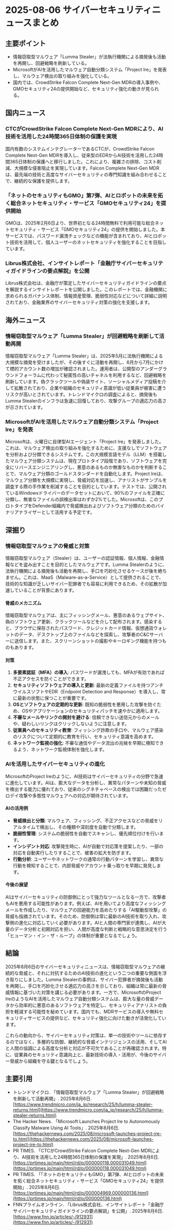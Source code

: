 # 2025-08-06 サイバーセキュリティニュースまとめ

## 主要ポイント

*   情報窃取型マルウェア「Lumma Stealer」が法執行機関による摘発後も活動を再開し、回避戦略を刷新している。
*   MicrosoftがAIを活用したマルウェア自動分類システム「Project Ire」を発表し、マルウェア検出の取り組みを強化している。
*   国内では、CrowdStrike Falcon Complete Next-Gen MDRの導入事例や、GMOセキュリティ24の提供開始など、セキュリティ強化の動きが見られる。

## 国内ニュース

### CTCがCrowdStrike Falcon Complete Next-Gen MDRにより、AI技術を活用した24時間365日体制の保護を実現

国内有数のシステムインテグレーターであるCTCが、CrowdStrike Falcon Complete Next-Gen MDRを導入し、従来型のEDRからAI技術を活用した24時間365日体制の保護へと移行しました。これにより、複雑さの排除、コスト削減、大規模な侵害阻止を実現しています。Falcon Complete Next-Gen MDRは、最先端の技術と高度なサイバーセキュリティの専門知識を組み合わせることで、継続的な保護を提供します。

### 「ネットのセキュリティもGMO」第7弾、AIとロボットの未来を拓く総合ネットセキュリティ・サービス「GMOセキュリティ24」を提供開始

GMOは、2025年2月6日より、世界初となる24時間無料で利用可能な総合ネットセキュリティ・サービス「GMOセキュリティ24」の提供を開始しました。本サービスでは、パスワード漏洩チェックなどの機能が含まれており、AIとロボット技術を活用して、個人ユーザーのネットセキュリティを強化することを目指しています。

### Librus株式会社、インサイトレポート「金融庁サイバーセキュリティガイドラインの要点解説」を公開

Librus株式会社は、金融庁が策定したサイバーセキュリティガイドラインの要点を解説するインサイトレポートを公開しました。このレポートでは、金融機関に求められるガバナンス体制、情報資産管理、脆弱性対応などについて詳細に説明されており、金融業界のサイバーセキュリティ対策の強化を支援します。

## 海外ニュース

### 情報窃取型マルウェア「Lumma Stealer」が回避戦略を刷新して活動再開

情報窃取型マルウェア「Lumma Stealer」は、2025年5月に法執行機関による大規模な摘発を受けましたが、その後すぐに活動を再開し、6月から7月にかけて標的アカウント数の増加が確認されました。運用者は、公開型のアンダーグラウンドフォーラムに代わって秘匿性の高いチャネルを利用するなど、回避戦略を刷新しています。偽クラックツールや偽装サイト、ソーシャルメディア投稿を介して拡散されており、企業や組織のセキュリティ意識が低い従業員が被害に遭うリスクが高いとされています。トレンドマイクロの調査によると、摘発後もLumma Stealerのインフラは急速に回復しており、攻撃グループの適応力の高さが示されています。

### MicrosoftがAIを活用したマルウェア自動分類システム「Project Ire」を発表

Microsoftは、火曜日に自律型AIエージェント「Project Ire」を発表しました。これは、マルウェア検出の取り組みを強化するために、支援なしでソフトウェアを分析および分類できるシステムです。この大規模言語モデル（LLM）を搭載したマルウェア分類システムは、現在プロトタイプ段階であり、ソフトウェアを完全にリバースエンジニアリングし、悪意のあるものか無害なものかを判断することで、マルウェア分類のゴールドスタンダードを自動化します。Project Ireは、マルウェア分類を大規模に実現し、脅威対応を加速し、アナリストがサンプルを調査する際の手作業を削減することを目的としています。テストでは、公開されているWindowsドライバーのデータセットにおいて、90%のファイルを正確に分類し、無害なファイルの誤検出率はわずか2%でした。Microsoftは、このプロトタイプをDefender組織内で脅威検出およびソフトウェア分類のためのバイナリアナライザーとして活用する予定です。

## 深掘り

### 情報窃取型マルウェアの脅威と対策

情報窃取型マルウェア（Stealer）は、ユーザーの認証情報、個人情報、金融情報などを盗み出すことを目的としたマルウェアです。Lumma Stealerのように、法執行機関による摘発後も活動を再開し、手口を巧妙化させるケースが後を絶ちません。これは、MaaS（Malware-as-a-Service）として提供されることで、技術的な知識が乏しいサイバー犯罪者でも容易に利用できるため、その拡散が加速していることが背景にあります。

#### 脅威のメカニズム

情報窃取型マルウェアは、主にフィッシングメール、悪意のあるウェブサイト、偽のソフトウェア更新、クラックツールなどを介して配布されます。感染すると、ブラウザに保存されたパスワード、クレジットカード情報、仮想通貨ウォレットのデータ、デスクトップ上のファイルなどを探索し、攻撃者のC&Cサーバーに送信します。また、スクリーンショットの撮影やキーロギング機能を持つものもあります。

#### 対策

1.  **多要素認証（MFA）の導入**: パスワードが漏洩しても、MFAが有効であれば不正アクセスを防ぐことができます。
2.  **セキュリティソフトウェアの導入と更新**: 最新の定義ファイルを持つアンチウイルスソフトやEDR（Endpoint Detection and Response）を導入し、常に最新の状態に保つことが重要です。
3.  **OSとソフトウェアの定期的な更新**: 既知の脆弱性を悪用した攻撃を防ぐため、OSやアプリケーションのセキュリティパッチを速やかに適用します。
4.  **不審なメールやリンクの開封を避ける**: 信頼できない送信元からのメールや、疑わしいリンクはクリックしないように注意します。
5.  **従業員へのセキュリティ教育**: フィッシング詐欺の手口や、マルウェア感染のリスクについて定期的に教育を行い、セキュリティ意識を高めます。
6.  **ネットワーク監視の強化**: 不審な通信やデータ流出の兆候を早期に検知できるよう、ネットワーク監視体制を強化します。

### AIを活用したサイバーセキュリティの進化

MicrosoftのProject Ireのように、AI技術はサイバーセキュリティの分野で急速に進化しています。AIは、膨大なデータを分析し、異常なパターンや未知の脅威を検出する能力に優れており、従来のシグネチャベースの検出では困難だったゼロデイ攻撃や多態性マルウェアへの対応が期待されています。

#### AIの活用例

*   **脅威検出と分類**: マルウェア、フィッシング、不正アクセスなどの脅威をリアルタイムで検出し、その種類や深刻度を自動で分類します。
*   **脆弱性管理**: システムの脆弱性を自動でスキャンし、優先順位付けを行います。
*   **インシデント対応**: 攻撃発生時に、AIが自動で対応策を提案したり、一部の対応を自動実行したりすることで、被害の拡大を防ぎます。
*   **行動分析**: ユーザーやネットワークの通常の行動パターンを学習し、異常な行動を検知することで、内部脅威やアカウント乗っ取りを早期に発見します。

#### 今後の展望

AIはサイバーセキュリティの防御側にとって強力なツールとなる一方で、攻撃者もAIを悪用する可能性があります。例えば、AIを用いてより高度なフィッシングメールを作成したり、マルウェアの回避能力を高めたりする「AI駆動型攻撃」の脅威も指摘されています。そのため、防御側は常に最新のAI技術を取り入れ、攻撃側の進化に対応していく必要があります。AIと人間の専門家が連携し、AIが大量のデータ分析と初期対応を担い、人間が高度な判断と戦略的な意思決定を行う「ヒューマン・イン・ザ・ループ」の体制が重要となるでしょう。

## 結論

2025年8月6日のサイバーセキュリティニュースは、情報窃取型マルウェアの継続的な脅威と、それに対抗するためのAI技術の進化という二つの重要な側面を浮き彫りにしました。Lumma Stealerの事例は、サイバー犯罪者が摘発後も活動を再開し、手口を巧妙化させる適応力の高さを示しており、組織は常に最新の脅威情報に基づいた対策を講じる必要があります。一方で、MicrosoftのProject IreのようなAIを活用したマルウェア自動分類システムは、膨大な量の脅威データから効率的に悪意のあるソフトウェアを特定し、セキュリティアナリストの負担を軽減する可能性を秘めています。国内でも、MDRサービスの導入や無料セキュリティサービスの提供など、セキュリティ強化に向けた動きが活発化しています。

これらの動向から、サイバーセキュリティ対策は、単一の技術やツールに依存するのではなく、多層的な防御、継続的な脅威インテリジェンスの活用、そしてAIと人間の協調による高度な分析と対応が不可欠であることが再確認されます。特に、従業員のセキュリティ意識向上と、最新技術の導入・活用が、今後のサイバー脅威から組織を守る鍵となるでしょう。

## 主要引用

*   トレンドマイクロ. 「情報窃取型マルウェア「Lumma Stealer」が回避戦略を刷新して活動再開」. 2025年8月6日. [https://www.trendmicro.com/ja_jp/research/25/h/lumma-stealer-returns.html](https://www.trendmicro.com/ja_jp/research/25/h/lumma-stealer-returns.html)
*   The Hacker News. 「Microsoft Launches Project Ire to Autonomously Classify Malware Using AI Tools」. 2025年8月6日. [https://thehackernews.com/2025/08/microsoft-launches-project-ire-to.html](https://thehackernews.com/2025/08/microsoft-launches-project-ire-to.html)
*   PR TIMES. 「CTCがCrowdStrike Falcon Complete Next-Gen MDRにより、AI技術を活用した24時間365日体制の保護を実現」. 2025年8月6日. [https://prtimes.jp/main/html/rd/p/000000118.000031049.html](https://prtimes.jp/main/html/rd/p/000000118.000031049.html)
*   PR TIMES. 「「ネットのセキュリティもGMO」第7弾、AIとロボットの未来を拓く総合ネットセキュリティ・サービス「GMOセキュリティ24」を提供開始」. 2025年8月6日. [https://prtimes.jp/main/html/rd/p/000004969.000000136.html](https://prtimes.jp/main/html/rd/p/000000136.html)
*   FNNプライムオンライン. 「Librus株式会社、インサイトレポート「金融庁サイバーセキュリティガイドラインの要点解説」を公開」. 2025年8月6日. [https://www.fnn.jp/articles/-/912931](https://www.fnn.jp/articles/-/912931)


